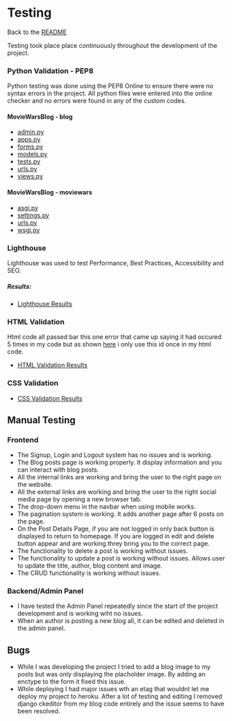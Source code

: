 # Testing
Back to the [README](README.md)

Testing took place place continuously throughout the development of the project.

### Python Validation - PEP8
Python testing was done using the PEP8 Online to ensure there were no syntax errors in the project. All python files
were entered into the online checker and no errors were found in any of the custom codes.

#### MovieWarsBlog - blog
* [admin.py](./assets/testme/blog-pep8-admin.png)
* [apps.py](./assets/testme/blog-pep8-apps.png)
* [forms.py](./assets/testme/blog-pep8-forms.png)
* [models.py](./assets/testme/blog-pep8-models.png)
* [tests.py](./assets/testme/blog-pep8-tests.png)
* [urls.py](./assets/testme/blog-pep8-urls.png)
* [views.py](./assets/testme/blog-pep8-views.png)

#### MovieWarsBlog - moviewars
* [asgi.py](./assets/testme/moviewars-pep8-asgi.png)
* [settings.py](./assets/testme/moviewars-pep8-settings.png)
* [urls.py](./assets/testme/moviewars-pep8-urls.png)
* [wsgi.py](./assets/testme/moviewars-pep8-wsgi.png)


### Lighthouse
Lighthouse was used to test Performance, Best Practices, Accessibility and SEO. 

##### Results:
* [Lighthouse Results](./assets/testme/lighthouse-results.png)

### HTML Validation
Html code all passed bar this one error that came up saying it had occured 5 times in my code but as shown [here](./assets/testme/html-check-info.png) i only use this id once in my html code. 

* [HTML Validation Results](./assets/testme/html-check.png)

### CSS Validation

* [CSS Validation Results](./assets/testme/css-check.png)

## Manual Testing

### Frontend
* The Signup, Login and Logout system has no issues and is working.
* The Blog posts page is working properly. It display information and you can interact with blog posts. 
* All the internal links are working and bring the user to the right page on the website.
* All the external links are working and bring the user to the right social media page by 
  opening a new browser tab.
* The drop-down menu in the navbar when using mobile works.
* The pagination system is working. It adds another page after 6 posts on the page.
* On the Post Details Page, if you are not logged in only back button is displayed to return to homepage. If you are logged in edit and delete button appear 
  and are working threy bring you to the correct page.  
* The functionality to delete a post is working without issues. 
* The functionality to update a post is working without issues. Allows user to update the title, author, blog content and image.
* The CRUD functionality is working without issues.

### Backend/Admin Panel
* I have tested the Admin Panel repeatedly since the start of the project development and is working wiht no issues.
* When an author is posting a new blog all, it can be edited and deleted in the admin panel.

## Bugs

* While I was developing the project I tried to add a blog image to my posts but was only displaying the placholder image. By adding an enctype to the form it fixed this issue. 
* While deploying I had major issues wth an etag that wouldnt let me deploy my project to heroku. After a lot of testing and editing I removed django ckeditor from my blog code entirely and the issue seems to have been resolved.